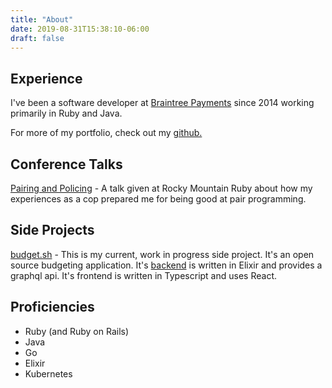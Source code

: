```yaml
---
title: "About"
date: 2019-08-31T15:38:10-06:00
draft: false
---
```


## Experience

I've been a software developer at [Braintree Payments](https://braintreepayments.com) since 2014 working primarily in Ruby and Java.

For more of my portfolio, check out my [github.](https://github.com/djquan)

## Conference Talks

[Pairing and Policing](https://www.youtube.com/watch?v=NgGaO92oIGg) - A talk given at Rocky Mountain Ruby about how my experiences as a cop prepared me for being good at pair programming.

## Side Projects

[budget.sh](https://budget.sh) - This is my current, work in progress side project. It's an open source budgeting application. It's [backend](https://api.budget.sh) is written in Elixir and provides a graphql api. It's frontend is written in Typescript and uses React.

## Proficiencies

* Ruby (and Ruby on Rails)
* Java
* Go
* Elixir
* Kubernetes
